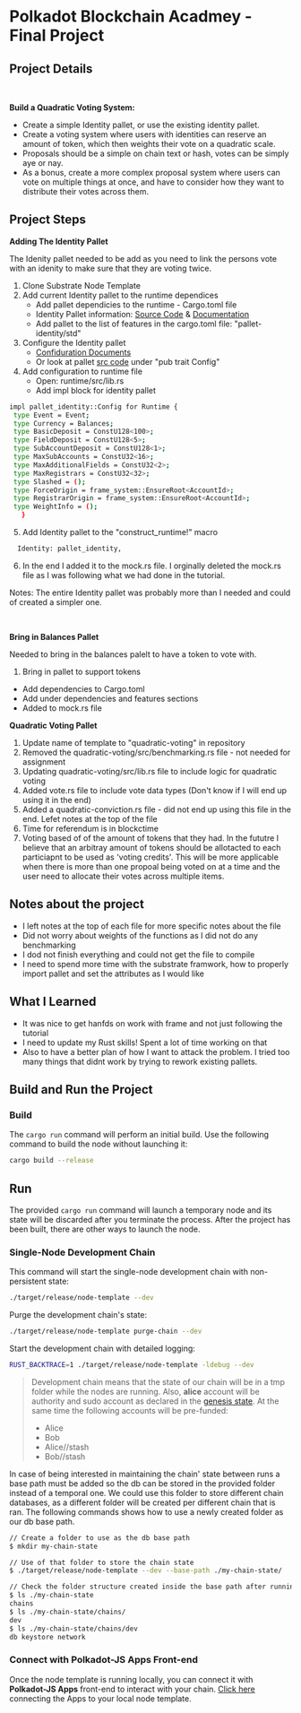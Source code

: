 # Polkadot Blockchain Acadmey - Final Project

## Project Details

<br>

**Build a Quadratic Voting System:**

- Create a simple Identity pallet, or use the existing identity pallet.
- Create a voting system where users with identities can reserve an amount of token, which then weights their vote on a quadratic scale.
- Proposals should be a simple on chain text or hash, votes can be simply aye or nay.
- As a bonus, create a more complex proposal system where users can vote on multiple things at once, and have to consider how they want to distribute their votes across them.

## Project Steps

**Adding The Identity Pallet**

The Idenity pallet needed to be add as you need to link the persons vote with an idenity to make sure that they are voting twice. 

1. Clone Substrate Node Template
2. Add current Identity pallet to the runtime dependices
    - Add pallet dependicies to the runtime - Cargo.toml file
    - Identity Pallet information: [Source Code](https://github.com/paritytech/substrate/tree/master/frame/identity) & [Documentation](https://paritytech.github.io/substrate/master/pallet_identity/index.html)
    - Add pallet to the list of features in the cargo.toml file: "pallet-identity/std"
3. Configure the Identity pallet
    - [Confiduration Documents](https://paritytech.github.io/substrate/master/pallet_identity/pallet/trait.Config.html)
    - Or look at pallet [src code](https://github.com/paritytech/substrate/blob/master/frame/identity/src/lib.rs) under "pub trait Config"
4. Add configuration to runtime file
    - Open: runtime/src/lib.rs
    - Add impl block for identity pallet

```sh
impl pallet_identity::Config for Runtime {
 type Event = Event;
 type Currency = Balances;
 type BasicDeposit = ConstU128<100>;
 type FieldDeposit = ConstU128<5>;
 type SubAccountDeposit = ConstU128<1>;
 type MaxSubAccounts = ConstU32<16>;
 type MaxAdditionalFields = ConstU32<2>;
 type MaxRegistrars = ConstU32<32>;
 type Slashed = ();
 type ForceOrigin = frame_system::EnsureRoot<AccountId>;
 type RegistrarOrigin = frame_system::EnsureRoot<AccountId>;
 type WeightInfo = ();
   }

```

5. Add Identity pallet to the "construct_runtime!" macro

```sh
  Identity: pallet_identity,
```
6. In the end I added it to the mock.rs file. I orginally deleted the mock.rs file as I was following what we had done in the tutorial.

Notes: The entire Identity pallet was probably more than I needed and could of created a simpler one. 

<br>

**Bring in Balances Pallet**

Needed to bring in the balances palelt to have a token to vote with.

1. Bring in pallet to support tokens

- Add dependencies to Cargo.toml
- Add under dependencies and features sections
- Added to mock.rs file 

**Quadratic Voting Pallet**

1. Update name of template to "quadratic-voting" in repository
2. Removed the quadratic-voting/src/benchmarking.rs file - not needed for assignment
3. Updating quadratic-voting/src/lib.rs file to include logic for quadratic voting
4. Added vote.rs file to include vote data types (Don't know if I will end up using it in the end)
5. Added a quadratic-conviction.rs file - did not end up using this file in the end. Lefet notes at the top of the file
6. Time for referendum is in blockctime
7. Voting based of of the amount of tokens that they had. In the fututre I believe that an arbitray amount of tokens should be allotacted to each particiapnt to be used as 'voting credits'. This will be more applicable when there is more than one propoal being voted on at a time and the user need to allocate their votes across multiple items.

## Notes about the project

- I left notes at the top of each file for more specific notes about the file
- Did not worry about weights of the functions as I did not do any benchmarking
- I dod not finish everything and could not get the file to compile
- I need to spend more time with the substrate framwork, how to properly import pallet and set the attributes as I would like


## What I Learned
- It was nice to get hanfds on work with frame and not just following the tutorial
- I need to update my Rust skills! Spent a lot of time working on that
- Also to have a better plan of how I want to attack the problem. I tried too many things that didnt work by trying to rework existing pallets.  

## Build and Run the Project

### Build

The `cargo run` command will perform an initial build. Use the following command to build the node
without launching it:

```sh
cargo build --release
```

## Run

The provided `cargo run` command will launch a temporary node and its state will be discarded after
you terminate the process. After the project has been built, there are other ways to launch the
node.

### Single-Node Development Chain

This command will start the single-node development chain with non-persistent state:

```bash
./target/release/node-template --dev
```

Purge the development chain's state:

```bash
./target/release/node-template purge-chain --dev
```

Start the development chain with detailed logging:

```bash
RUST_BACKTRACE=1 ./target/release/node-template -ldebug --dev
```

> Development chain means that the state of our chain will be in a tmp folder while the nodes are
> running. Also, **alice** account will be authority and sudo account as declared in the
> [genesis state](https://github.com/substrate-developer-hub/substrate-node-template/blob/main/node/src/chain_spec.rs#L49).
> At the same time the following accounts will be pre-funded:
>
> - Alice
> - Bob
> - Alice//stash
> - Bob//stash

In case of being interested in maintaining the chain' state between runs a base path must be added
so the db can be stored in the provided folder instead of a temporal one. We could use this folder
to store different chain databases, as a different folder will be created per different chain that
is ran. The following commands shows how to use a newly created folder as our db base path.

```bash
// Create a folder to use as the db base path
$ mkdir my-chain-state

// Use of that folder to store the chain state
$ ./target/release/node-template --dev --base-path ./my-chain-state/

// Check the folder structure created inside the base path after running the chain
$ ls ./my-chain-state
chains
$ ls ./my-chain-state/chains/
dev
$ ls ./my-chain-state/chains/dev
db keystore network
```

### Connect with Polkadot-JS Apps Front-end

Once the node template is running locally, you can connect it with **Polkadot-JS Apps** front-end
to interact with your chain. [Click
here](https://polkadot.js.org/apps/#/explorer?rpc=ws://localhost:9944) connecting the Apps to your
local node template.
